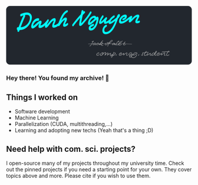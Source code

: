 
![Header](https://github.com/danny-cpp/danny-cpp/blob/main/banner.png "Header")

### Hey there! You found my archive! 👋

## Things I worked on
- Software development
- Machine Learning
- Parallelization (CUDA, multithreading,...)
- Learning and adopting new techs (Yeah that's a thing ;D)
## Need help with com. sci. projects?
I open-source many of my projects throughout my university time. Check out the pinned projects if you need a starting point for your own. They cover topics above and more. Please cite if you wish to use them.

<!--
**danny-cpp/danny-cpp** is a ✨ _special_ ✨ repository because its `README.md` (this file) appears on your GitHub profile.

Here are some ideas to get you started:

- 🔭 I’m currently working on ...
- 🌱 I’m currently learning ...
- 👯 I’m looking to collaborate on ...
- 🤔 I’m looking for help with ...
- 💬 Ask me about ...
- 📫 How to reach me: ...
- 😄 Pronouns: ...
- ⚡ Fun fact: ...
-->
